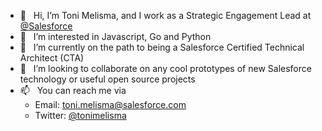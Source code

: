 - 👋  &nbsp; Hi, I’m Toni Melisma, and I work as a Strategic Engagement Lead at [@Salesforce](https://github.com/salesforce)
- 👀  &nbsp; I’m interested in Javascript, Go and Python
- 🌱  &nbsp; I’m currently on the path to being a Salesforce Certified Technical Architect (CTA)
- 💞️  &nbsp; I’m looking to collaborate on any cool prototypes of new Salesforce technology or useful open source projects
- 📫  &nbsp; You can reach me via
  - Email: [toni.melisma@salesforce.com](mailto:toni.melisma@salesforce.com)
  - Twitter: [@tonimelisma](https://twitter.com/tonimelisma)
